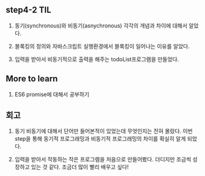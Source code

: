 ## step4-2 TIL

  1. 동기(synchronous)와 비동기(asnychronous) 각각의 개념과 차이에 대해서 알았다.
  
  2. 블록킹의 정의와 자바스크립트 실행환경에서 블록킹이 일어나는 이유를 알았다.
  
  3. 입력을 받아서 비동기적으로 출력을 해주는 todoList프로그램을 만들었다.

## More to learn
  1. ES6 promise에 대해서 공부하기


## 회고
  1. 동기 비동기에 대해서 단어만 들어본적이 있었는데 무엇인지는 전혀 몰랐다. 이번 step을 통해 동기적 프로그래밍과 비동기적 프로그래밍의 차이를 확실히 알게 되었다.

  2. 입력을 받아서 작동하는 작은 프로그램을 처음으로 만들어봤다. 더디지만 조금씩 성장하고 있는 것 같다. 조금더 많이 빨리 배우고 싶다!
